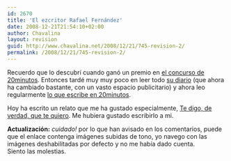```yaml
---
id: 2670
title: 'El ezcritor Rafael Fernández'
date: 2008-12-21T21:54:10+02:00
author: Chavalina
layout: revision
guid: http://www.chavalina.net/2008/12/21/745-revision-2/
permalink: /2008/12/21/745-revision-2/
---
```

Recuerdo que lo descubrí cuando ganó un premio en <a href="http://chavalina.net/comentar.php?idpost=649" target="_blank">el concurso de 20minutos</a>. Entonces tardé muy muy poco en leer todo <a href="http://micabeza.com/" target="_blank">su diario</a> (que ahora ha cambiado bastante, con un vasto espacio publicitario) y ahora leo regularmente <a href="http://blogs.20minutos.es/ezcritor" target="_blank">lo que escribe en 20minutos</a>. 

Hoy ha escrito un relato que me ha gustado especialmente, <a href="http://blogs.20minutos.es/ezcritor/post/2006/10/10/te-digo-verdad-te-quiero" target="_blank">Te digo, de verdad, que te quiero</a>. Me hubiera gustado escribirlo a mi.

**Actualización:** _cuidado!_ por lo que han avisado en los comentarios, puede que el enlace contenga imágenes subidas de tono, yo navego con las imágenes deshabilitadas por defecto y no me había dado cuenta.  
Siento las molestias.